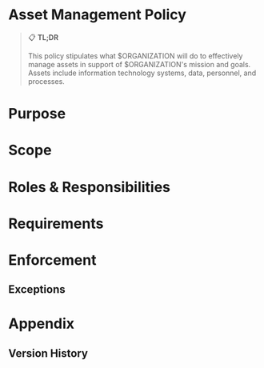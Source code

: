 # Asset Management Policy

> :clipboard: **TL;DR**
> 
> This policy stipulates what $ORGANIZATION will do to effectively manage assets in support of $ORGANIZATION's mission and goals. Assets include information technology systems, data, personnel, and processes.

# Purpose
# Scope
# Roles & Responsibilities
# Requirements
# Enforcement
## Exceptions
# Appendix
## Version History
